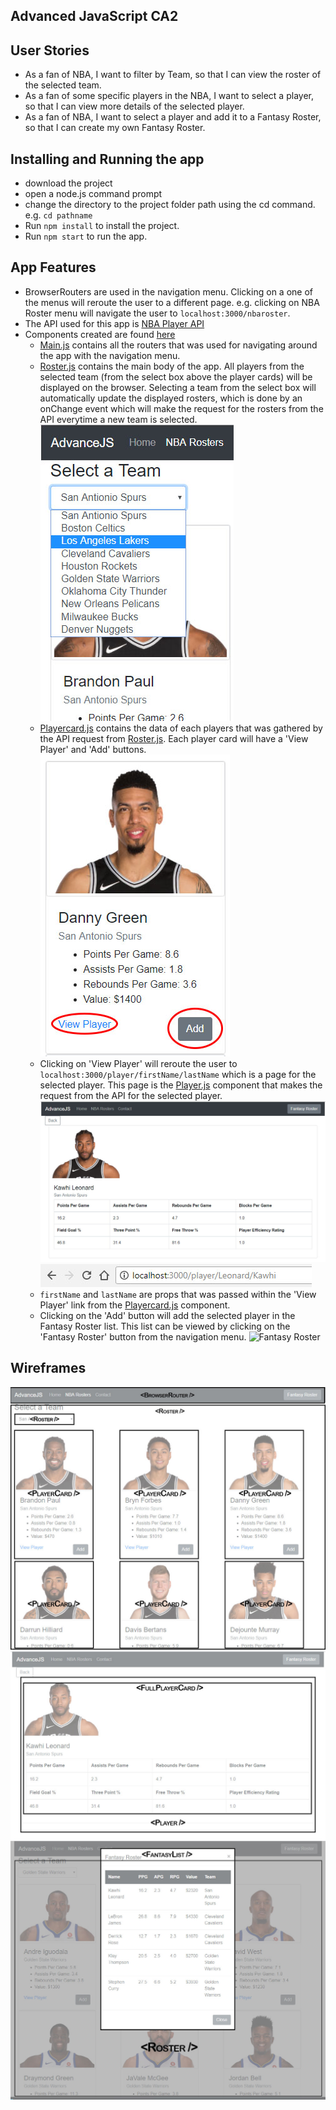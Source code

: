 ## Advanced JavaScript CA2

## User Stories
 * As a fan of NBA, I want to filter by Team, so that I can view the roster of the selected team.
 * As a fan of some specific players in the NBA, I want to select a player, so that I can view more details of the selected player.
 * As a fan of NBA, I want to select a player and add it to a Fantasy Roster, so that I can create my own Fantasy Roster.

## Installing and Running the app
 * download the project
 * open a node.js command prompt
 * change the directory to the project folder path using the cd command. e.g. `cd pathname`
 * Run `npm install` to install the project.
 * Run `npm start` to run the app.

## App Features
 * BrowserRouters are used in the navigation menu. Clicking on a one of the menus will reroute the user to a different page. e.g. clicking on NBA Roster menu will navigate the user to `localhost:3000/nbaroster`.
 * The API used for this app is [NBA Player API](https://nba-players.herokuapp.com/)
 * Components created are found [here](./src/Component)
   - [Main.js](./src/Component/Main.js) contains all the routers that was used for navigating around the app with the navigation menu.
   - [Roster.js](./src/Component/Roster.js) contains the main body of the app. All players from the selected team (from the select box above the player cards) will be displayed on the browser. Selecting a team from the select box will automatically update the displayed rosters, which is done by an onChange event which will make the request for the rosters from the API everytime a new team is selected.
   ![Teams](./src/Assets/Screenshot1.jpg "Select box containing the NBA Teams")
   - [Playercard.js](./src/Component/PlayerCard.js) contains the data of each players that was gathered by the API request from [Roster.js](./src/Component/Roster.js). Each player card will have a 'View Player' and 'Add' buttons. 
   ![Player Card](./src/Assets/Screenshot2.jpg "Player Card showing the View Player and Add buttons")
   - Clicking on 'View Player' will reroute the user to `localhost:3000/player/firstName/lastName` which is a page for the selected player. This page is the [Player.js](./src/Component/Player.js) component that makes the request from the API for the selected player.
   ![Player Page](./src/Assets/Screenshot3.jpg "Viewing a specific player") ![Router](./src/Assets/Screenshot4.jpg)
   - `firstName` and `lastName` are props that was passed within the 'View Player' link from the [Playercard.js](./src/Component/PlayerCard.js) component.
   - Clicking on the 'Add' button will add the selected player in the Fantasy Roster list. This list can be viewed by clicking on the 'Fantasy Roster' button from the navigation menu.
   ![Fantasy Roster](./src/Assetes/Screenshot5.jpg "Fantasy Roster list")

## Wireframes
 ![Roster.js](./src/Assets/Wireframe1.jpg)
 ![Player.js](./src/Assets/Wireframe2.jpg)
 ![FantasyList](./src/Assets/Wireframe3.jpg)